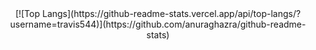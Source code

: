 <div align="center">
  [![Top Langs](https://github-readme-stats.vercel.app/api/top-langs/?username=travis544)](https://github.com/anuraghazra/github-readme-stats)
</div>  
<div align="center">
  <img src="https://komarev.com/ghpvc/?username=travis544&style=flat-square&color=blue" alt=""/>
</div>
